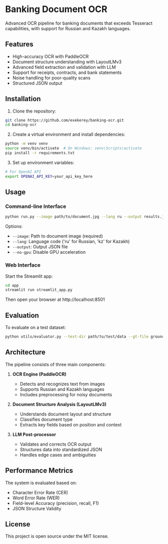 # Banking Document OCR

Advanced OCR pipeline for banking documents that exceeds Tesseract capabilities, with support for Russian and Kazakh languages.

## Features

- High-accuracy OCR with PaddleOCR
- Document structure understanding with LayoutLMv3
- Advanced field extraction and validation with LLM
- Support for receipts, contracts, and bank statements
- Noise handling for poor-quality scans
- Structured JSON output

## Installation

1. Clone the repository:
```bash
git clone https://github.com/exekerey/banking-ocr.git
cd banking-ocr
```

2. Create a virtual environment and install dependencies:
```bash
python -m venv venv
source venv/bin/activate  # On Windows: venv\Scripts\activate
pip install -r requirements.txt
```

3. Set up environment variables:
```bash
# For OpenAI API
export OPENAI_API_KEY=your_api_key_here
```

## Usage

### Command-line Interface

```bash
python run.py --image path/to/document.jpg --lang ru --output results.json
```

Options:
- `--image`: Path to document image (required)
- `--lang`: Language code ('ru' for Russian, 'kz' for Kazakh)
- `--output`: Output JSON file
- `--no-gpu`: Disable GPU acceleration

### Web Interface

Start the Streamlit app:

```bash
cd app
streamlit run streamlit_app.py
```

Then open your browser at http://localhost:8501

## Evaluation

To evaluate on a test dataset:

```bash
python utils/evaluator.py --test-dir path/to/test/data --gt-file ground_truth.json
```

## Architecture

The pipeline consists of three main components:

1. **OCR Engine (PaddleOCR)**
   - Detects and recognizes text from images
   - Supports Russian and Kazakh languages
   - Includes preprocessing for noisy documents

2. **Document Structure Analysis (LayoutLMv3)**
   - Understands document layout and structure
   - Classifies document type
   - Extracts key fields based on position and context

3. **LLM Post-processor**
   - Validates and corrects OCR output
   - Structures data into standardized JSON
   - Handles edge cases and ambiguities

## Performance Metrics

The system is evaluated based on:
- Character Error Rate (CER)
- Word Error Rate (WER)
- Field-level Accuracy (precision, recall, F1)
- JSON Structure Validity

## License

This project is open source under the MIT license.